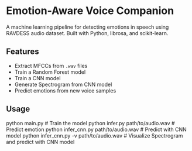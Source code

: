 # Emotion-Aware Voice Companion

A machine learning pipeline for detecting emotions in speech using RAVDESS audio dataset. Built with Python, librosa, and scikit-learn.

## Features
- Extract MFCCs from `.wav` files
- Train a Random Forest model
- Train a CNN model
- Generate Spectrogram from CNN model
- Predict emotions from new voice samples

## Usage

python main.py          # Train the model
python infer.py path/to/audio.wav  # Predict emotion
python infer_cnn.py path/to/audio.wav  # Predict with CNN model
python infer_cnn.py -v path/to/audio.wav  # Visualize Spectrogram and predict with CNN model
